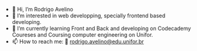 - 👋 Hi, I’m Rodrigo Avelino
- 👀 I’m interested in web developping, specially frontend based developing.
- 🌱 I’m currently learning Front and Back and developing on Codecademy Coureses and Coursing computer engineering on Unifor.
- 📫 How to reach me:
  :e-mail: rodrigo.avelino@edu.unifor.br

<!---
rodrigo-avelino/rodrigo-avelino is a ✨ special ✨ repository because its `README.md` (this file) appears on your GitHub profile.
You can click the Preview link to take a look at your changes.
--->

